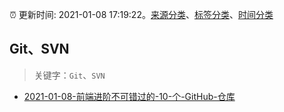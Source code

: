 :alarm_clock: 更新时间: 2021-01-08 17:19:22。[来源分类](../README.md)、[标签分类](../TAGS.md)、[时间分类](../TIMELINE.md)

## Git、SVN


> 关键字：`Git`、`SVN`



- [2021-01-08-前端进阶不可错过的-10-个-GitHub-仓库](https://toutiao.io/k/2eo05hp) 